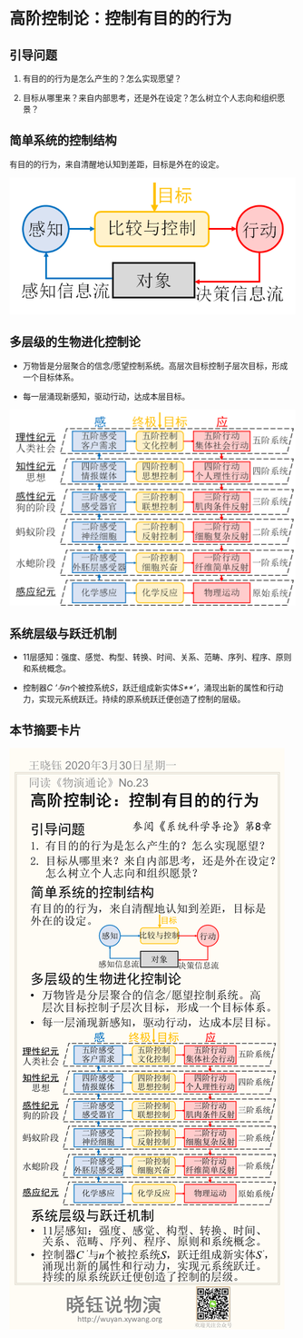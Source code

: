 # 高阶控制论：控制有目的的行为

## 引导问题

1. 有目的的行为是怎么产生的？怎么实现愿望？

2. 目标从哪里来？来自内部思考，还是外在设定？怎么树立个人志向和组织愿景？

## 简单系统的控制结构

有目的的行为，来自清醒地认知到差距，目标是外在的设定。

<img src="No.23/image-20200330174739246.png" alt="image-20200330174739246" style="zoom:80%;" />



## 多层级的生物进化控制论

- 万物皆是分层聚合的信念/愿望控制系统。高层次目标控制子层次目标，形成一个目标体系。

- 每一层涌现新感知，驱动行动，达成本层目标。

![image-20200330174633546](No.23/image-20200330174633546.png)

## 系统层级与跃迁机制

- 11层感知：强度、感觉、构型、转换、时间、关系、范畴、序列、程序、原则和系统概念。

- 控制器*C* *’*与*n*个被控系统*S*，跃迁组成新实体*S**’*，涌现出新的属性和行动力，实现元系统跃迁。持续的原系统跃迁便创造了控制的层级。

## 本节摘要卡片

![No.23](No.23/No.23.png)